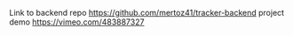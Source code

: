 Link to backend repo https://github.com/mertoz41/tracker-backend project demo https://vimeo.com/483887327
